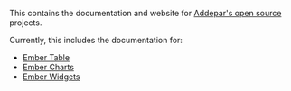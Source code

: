This contains the documentation and website for [Addepar's open source](http://addepar.github.io/) projects.

Currently, this includes the documentation for:
- [Ember Table](https://github.com/Addepar/ember-table)
- [Ember Charts](https://github.com/Addepar/ember-charts)
- [Ember Widgets](https://github.com/Addepar/ember-widgets)
